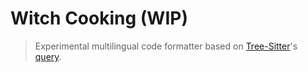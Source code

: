 # Witch Cooking (WIP)

> Experimental multilingual code formatter based on [Tree-Sitter]'s [query].

[Tree-Sitter]: https://tree-sitter.github.io/tree-sitter
[query]: https://tree-sitter.github.io/tree-sitter/using-parsers#query-syntax
